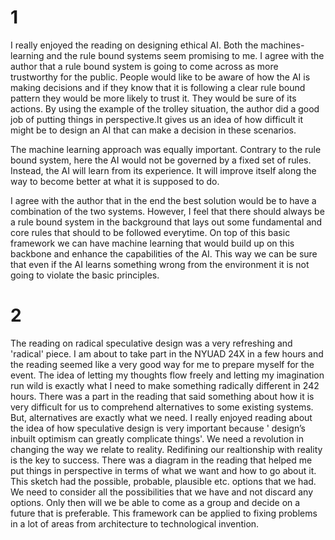 # 1

I really enjoyed the reading on designing ethical AI. Both the machines-learning and the rule bound systems seem promising to me. I agree with the author that a rule bound system is going to come across as more trustworthy for the public. People would like to be aware of how the AI is making decisions and if they know that it is following a clear rule bound pattern they would be more likely to trust it. They would be sure of its actions. 
By using the example of the trolley situation, the author did a good job of putting things in perspective.It gives us an idea of how difficult it might be to design an AI that can make a decision in these scenarios. 

The machine learning approach was equally important. Contrary to the rule bound system, here the AI would not be governed by a fixed set of rules. Instead, the AI will learn from its experience. It will improve itself along the way to become better at what it is supposed to do. 

I agree with the author that in the end the best solution would be to have a combination of the two systems. However, I feel that there should always be a rule bound system in the background that lays out some fundamental and core rules that should to be followed everytime. On top of this basic framework we can have machine learning that would build up on this backbone and enhance the capabilities of the AI. This way we can be sure that even if the AI learns something wrong from the environment it is not going to violate the basic principles. 


# 2

The reading on radical speculative design was a very refreshing and 'radical' piece. I am about to take part in the NYUAD 24X in a few hours and the reading seemed like a very good way for me to prepare myself for the event. The idea of letting my thoughts flow freely and letting my imagination run wild is exactly what I need to make something radically different in 242 hours. 
There was a part in the reading that said something about how it is very difficult for us to comprehend alternatives to some existing systems. But, alternatives are exactly what we need. 
I really enjoyed reading about the idea of how speculative design is very important because ' design’s inbuilt optimism can
greatly complicate things'. We need a revolution in changing the way we relate to reality. Redifining our realtionship with reality is the key to success. 
There was a diagram in the reading that helped me put things in perspective in terms of what we want and how to go about it. This sketch had the possible, probable, plausible etc. options that we had. We need to consider all the possibilities that we have and not discard any options. Only then will we be able to come as a group and decide on a future that is preferable. This framework can be applied to fixing problems in a lot of areas from architecture to technological invention. 
